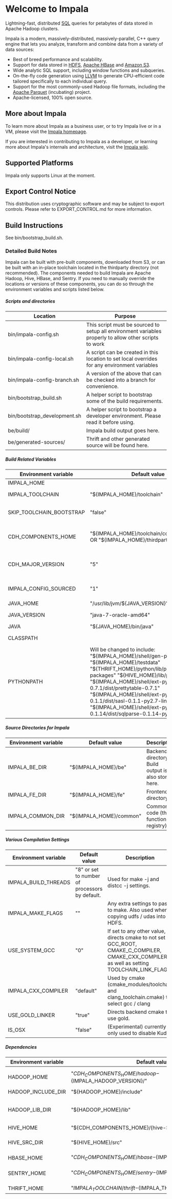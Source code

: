 # Welcome to Impala

Lightning-fast, distributed [SQL](http://en.wikipedia.org/wiki/SQL) queries for petabytes
of data stored in Apache Hadoop clusters.

Impala is a modern, massively-distributed, massively-parallel, C++ query engine that lets
you analyze, transform and combine data from a variety of data sources:

* Best of breed performance and scalability.
* Support for data stored in [HDFS](https://hadoop.apache.org/),
  [Apache HBase](http://hbase.apache.org/) and [Amazon S3](http://aws.amazon.com/s3/).
* Wide analytic SQL support, including window functions and subqueries.
* On-the-fly code generation using [LLVM](http://llvm.org/) to generate CPU-efficient
  code tailored specifically to each individual query.
* Support for the most commonly-used Hadoop file formats, including the
  [Apache Parquet](https://parquet.incubator.apache.org/) (incubating) project.
* Apache-licensed, 100% open source.

## More about Impala

To learn more about Impala as a business user, or to try Impala live or in a VM, please
visit the [Impala homepage](https://impala.apache.org).

If you are interested in contributing to Impala as a developer, or learning more about
Impala's internals and architecture, visit the
[Impala wiki](https://cwiki.apache.org/confluence/display/IMPALA/Impala+Home).

## Supported Platforms

Impala only supports Linux at the moment.

## Export Control Notice

This distribution uses cryptographic software and may be subject to export controls.
Please refer to EXPORT\_CONTROL.md for more information.

## Build Instructions

See bin/bootstrap_build.sh.

### Detailed Build Notes

Impala can be built with pre-built components, downloaded from S3, or can be
built with an in-place toolchain located in the thirdparty directory (not recommended).
The components needed to build Impala are Apache Hadoop, Hive, HBase, and Sentry.
If you need to manually override the locations or versions of these components, you
can do so through the environment variables and scripts listed below.

##### Scripts and directories

| Location                     | Purpose |
|------------------------------|---------|
| bin/impala-config.sh         | This script must be sourced to setup all environment variables properly to allow other scripts to work |
| bin/impala-config-local.sh   | A script can be created in this location to set local overrides for any environment variables |
| bin/impala-config-branch.sh  | A version of the above that can be checked into a branch for convenience. |
| bin/bootstrap_build.sh       | A helper script to bootstrap some of the build requirements. |
| bin/bootstrap_development.sh | A helper script to bootstrap a developer environment.  Please read it before using. |
| be/build/ | Impala build output goes here. |
| be/generated-sources/ | Thrift and other generated source will be found here. |

##### Build Related Variables

| Environment variable | Default value | Description |
|----------------------|---------------|-------------|
| IMPALA_HOME          |               | Top level Impala directory |
| IMPALA_TOOLCHAIN     | "${IMPALA_HOME}/toolchain" | Native toolchain directory (for compilers, libraries, etc.) |
| SKIP_TOOLCHAIN_BOOTSTRAP | "false" | Skips downloading the toolchain any python dependencies if "true" |
| CDH_COMPONENTS_HOME | "${IMPALA_HOME}/toolchain/cdh_components" OR "${IMPALA_HOME}/thirdparty" (if detected) | If a thirdparty directory is present, components found here will override anything in IMPALA_TOOLCHAIN. |
| CDH_MAJOR_VERSION | "5" | Identifier used to uniqueify paths for potentially incompatible component builds. |
| IMPALA_CONFIG_SOURCED | "1" |  Set by ${IMPALA_HOME}/bin/impala-config.sh (internal use) |
| JAVA_HOME | "/usr/lib/jvm/${JAVA_VERSION}" | Used to locate Java |
| JAVA_VERSION | "java-7-oracle-amd64" | Can override to set a local Java version. |
| JAVA | "${JAVA_HOME}/bin/java" | Java binary location. |
| CLASSPATH | | See bin/set-classpath.sh for details. |
| PYTHONPATH |  Will be changed to include: "${IMPALA_HOME}/shell/gen-py" "${IMPALA_HOME}/testdata" "${THRIFT_HOME}/python/lib/python2.7/site-packages" "${HIVE_HOME}/lib/py" "${IMPALA_HOME}/shell/ext-py/prettytable-0.7.1/dist/prettytable-0.7.1" "${IMPALA_HOME}/shell/ext-py/sasl-0.1.1/dist/sasl-0.1.1-py2.7-linux-x "${IMPALA_HOME}/shell/ext-py/sqlparse-0.1.14/dist/sqlparse-0.1.14-py2 |

##### Source Directories for Impala

| Environment variable | Default value | Description |
|----------------------|---------------|-------------|
| IMPALA_BE_DIR        |  "${IMPALA_HOME}/be" | Backend directory.  Build output is also stored here. |
| IMPALA_FE_DIR        |  "${IMPALA_HOME}/fe" | Frontend directory |
| IMPALA_COMMON_DIR    |  "${IMPALA_HOME}/common" | Common code (thrift, function registry) |

##### Various Compilation Settings

| Environment variable | Default value | Description |
|----------------------|---------------|-------------|
| IMPALA_BUILD_THREADS | "8" or set to number of processors by default. | Used for make -j and distcc -j settings. |
| IMPALA_MAKE_FLAGS    | "" | Any extra settings to pass to make.  Also used when copying udfs / udas into HDFS. |
| USE_SYSTEM_GCC       | "0" | If set to any other value, directs cmake to not set GCC_ROOT, CMAKE_C_COMPILER, CMAKE_CXX_COMPILER, as well as setting TOOLCHAIN_LINK_FLAGS |
| IMPALA_CXX_COMPILER  | "default" | Used by cmake (cmake_modules/toolchain and clang_toolchain.cmake) to select gcc / clang |
| USE_GOLD_LINKER      | "true" | Directs backend cmake to use gold. |
| IS_OSX               | "false" | (Experimental) currently only used to disable Kudu. |

##### Dependencies
| Environment variable | Default value | Description |
|----------------------|---------------|-------------|
| HADOOP_HOME          | "${CDH_COMPONENTS_HOME}/hadoop-${IMPALA_HADOOP_VERSION}/" | Used to locate Hadoop |
| HADOOP_INCLUDE_DIR   | "${HADOOP_HOME}/include" | For 'hdfs.h' |
| HADOOP_LIB_DIR       | "${HADOOP_HOME}/lib" | For 'libhdfs.a' or 'libhdfs.so' |
| HIVE_HOME            | "${CDH_COMPONENTS_HOME}/{hive-${IMPALA_HIVE_VERSION}/" | |
| HIVE_SRC_DIR         | "${HIVE_HOME}/src" | Used to find Hive thrift files. |
| HBASE_HOME           | "${CDH_COMPONENTS_HOME}/hbase-${IMPALA_HBASE_VERSION}/" | |
| SENTRY_HOME          | "${CDH_COMPONENTS_HOME}/sentry-${IMPALA_SENTRY_VERSION}/" | Used to setup test data |
| THRIFT_HOME          | "${IMPALA_TOOLCHAIN}/thrift-${IMPALA_THRIFT_VERSION}" | |
